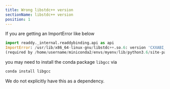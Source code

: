 ```yaml
---
title: Wrong libstdc++ version
sectionName: libstdc++ version
position: 1
---
```


If you are getting an ImportError like below

```python
import readdy._internal.readdybinding.api as api
ImportError: /usr/lib/x86_64-linux-gnu/libstdc++.so.6: version 'CXXABI_1.3.9' not found 
(required by /home/username/miniconda2/envs/myenv/lib/python3.6/site-packages/readdy/_internal/readdybinding.cpython-36m-x86_64-linux-gnu.so)
```

you may need to install the conda package `libgcc` via

```bash
conda install libgcc
```

We do not explicitly have this as a dependency.